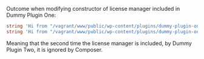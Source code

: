 Outcome when modifying constructor of license manager included in Dummy Plugin One:

```php
string 'Hi from "/vagrant/www/public/wp-content/plugins/dummy-plugin-one/vendor/yoast/license-manager"' (length=94)
string 'Hi from "/vagrant/www/public/wp-content/plugins/dummy-plugin-one/vendor/yoast/license-manager"' (length=94)
```

Meaning that the second time the license manager is included, by Dummy Plugin Two, it is ignored by Composer.
